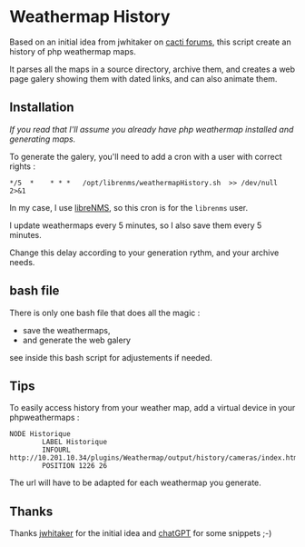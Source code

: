 # Weathermap History

Based on an initial idea from jwhitaker on [cacti forums](https://forums.cacti.net/viewtopic.php?t=40310), this script create an history of php weathermap maps.

It parses all the maps in a source directory, archive them, and creates a web page galery showing them with dated links, and can also animate them.

## Installation

*If you read that I'll assume you already have php weathermap installed and generating maps.*

To generate the galery, you'll need to add a cron with a user with correct rights :

`*/5  *    * * *   /opt/librenms/weathermapHistory.sh  >> /dev/null 2>&1`

In my case, I use [libreNMS](https://www.librenms.org/), so this cron is for the `librenms` user.

I update weathermaps every 5 minutes, so I also save them every 5 minutes. 

Change this delay according to your generation rythm, and your archive needs.

## bash file

There is only one bash file that does all the magic :

- save the weathermaps, 
- and generate the web galery

see inside this bash script for adjustements if needed.

## Tips

To easily access history from your weather map, add a virtual device in your phpweathermaps : 

```
NODE Historique
        LABEL Historique
        INFOURL http://10.201.10.34/plugins/Weathermap/output/history/cameras/index.html
        POSITION 1226 26
```
The url will have to be adapted for each weathermap you generate.

## Thanks

Thanks [jwhitaker](http://forums.cacti.net/memberlist.php?mode=viewprofile&u=29739) for the initial idea and [chatGPT](https://chat.openai.com/chat) for some snippets ;-)
